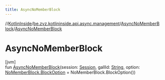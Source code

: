 ```yaml
---
title: AsyncNoMemberBlock
---
```

//[KotlinInside](../../../index.html)/[be.zvz.kotlininside.api.async.management](../index.html)/[AsyncNoMemberBlock](index.html)/[AsyncNoMemberBlock](-async-no-member-block.html)



# AsyncNoMemberBlock



[jvm]\
fun [AsyncNoMemberBlock](-async-no-member-block.html)(session: [Session](../../be.zvz.kotlininside.session/-session/index.html), gallId: [String](https://kotlinlang.org/api/latest/jvm/stdlib/kotlin/-string/index.html), option: [NoMemberBlock.BlockOption](../../be.zvz.kotlininside.api.management/-no-member-block/-block-option/index.html) = NoMemberBlock.BlockOption())




